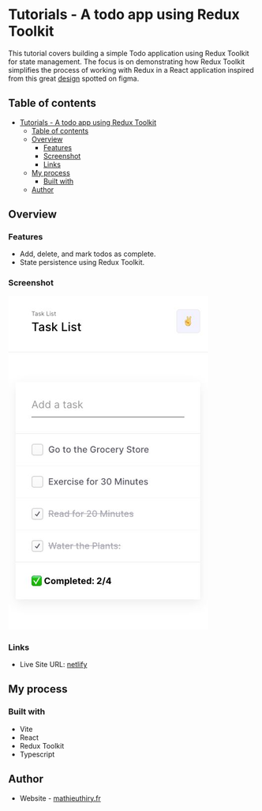 # Tutorials - A todo app using Redux Toolkit

This tutorial covers building a simple Todo application using Redux Toolkit for state management. The focus is on demonstrating how Redux Toolkit simplifies the process of working with Redux in a React application inspired from this great [design](<https://www.figma.com/file/T5sN874A6Ogst6mjl1yRLW/Todo-List-for-Figma-projects-(Community)?node-id=1%3A285&mode=dev>) spotted on figma.

## Table of contents

- [Tutorials - A todo app using Redux Toolkit](#tutorials---a-todo-app-using-redux-toolkit)
  - [Table of contents](#table-of-contents)
  - [Overview](#overview)
    - [Features](#features)
    - [Screenshot](#screenshot)
    - [Links](#links)
  - [My process](#my-process)
    - [Built with](#built-with)
  - [Author](#author)

## Overview

### Features

- Add, delete, and mark todos as complete.
- State persistence using Redux Toolkit.

### Screenshot

![mobile](./src/assets/preview-mobile.jpeg)

### Links

- Live Site URL: [netlify](https://redux-toolkit-topaz.vercel.app/)

## My process

### Built with

- Vite
- React
- Redux Toolkit
- Typescript

## Author

- Website - [mathieuthiry.fr](https://mathieuthiry.fr/)
